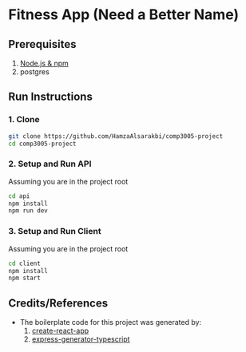 # Fitness App (Need a Better Name)

## Prerequisites

1. [Node.js & npm](https://nodejs.org/en)
2. postgres

## Run Instructions

### 1. Clone

```bash
git clone https://github.com/HamzaAlsarakbi/comp3005-project
cd comp3005-project
```

### 2. Setup and Run API

Assuming you are in the project root

```bash
cd api
npm install
npm run dev
```

### 3. Setup and Run Client

Assuming you are in the project root

```bash
cd client
npm install
npm start
```

## Credits/References

* The boilerplate code for this project was generated by:
  1. [create-react-app](https://github.com/facebook/create-react-app)
  2. [express-generator-typescript](https://github.com/seanpmaxwell/express-generator-typescript)
